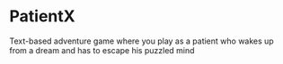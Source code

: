 # PatientX
Text-based adventure game where you play as a patient who wakes up from a dream and has to escape his puzzled mind
